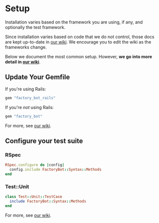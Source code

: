 # Setup

Installation varies based on the framework you are using, if any, and
optionally the test framework.

Since installation varies based on code that we do not control, those docs are
kept up-to-date in [our wiki]. We encourage you to edit the wiki as the
frameworks change.

Below we document the most common setup. However, **we go into more detail in
[our wiki]**.

[our wiki]: https://github.com/thoughtbot/factory_bot/wiki/Installation

## Update Your Gemfile

If you're using Rails:

```ruby
gem "factory_bot_rails"
```

If you're *not* using Rails:

```ruby
gem "factory_bot"
```

For more, see [our wiki].

## Configure your test suite

### RSpec

```ruby
RSpec.configure do |config|
  config.include FactoryBot::Syntax::Methods
end
```

### Test::Unit

```ruby
class Test::Unit::TestCase
  include FactoryBot::Syntax::Methods
end
```

For more, see [our wiki].
